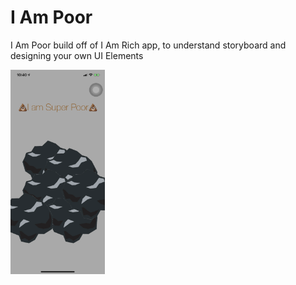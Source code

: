 #  I Am Poor

I Am Poor build off of I Am Rich app, to understand storyboard and designing your own UI Elements

<img src="Screencap.png"
     alt="screenshot"
     style="float: left; margin-right: 10px;" 
     width="30%"/>
